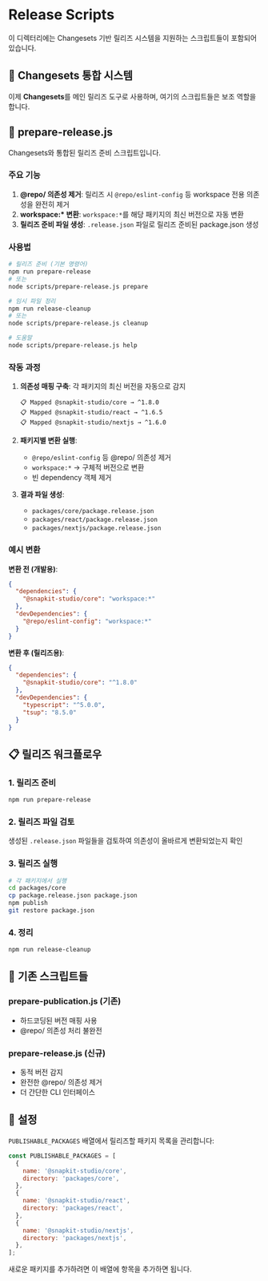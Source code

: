 # Release Scripts

이 디렉터리에는 Changesets 기반 릴리즈 시스템을 지원하는 스크립트들이 포함되어 있습니다.

## 🦋 **Changesets 통합 시스템**

이제 **Changesets**를 메인 릴리즈 도구로 사용하며, 여기의 스크립트들은 보조 역할을 합니다.

## 🚀 prepare-release.js

Changesets와 통합된 릴리즈 준비 스크립트입니다.

### 주요 기능

1. **@repo/ 의존성 제거**: 릴리즈 시 `@repo/eslint-config` 등 workspace 전용 의존성을 완전히 제거
2. **workspace:\* 변환**: `workspace:*`를 해당 패키지의 최신 버전으로 자동 변환
3. **릴리즈 준비 파일 생성**: `.release.json` 파일로 릴리즈 준비된 package.json 생성

### 사용법

```bash
# 릴리즈 준비 (기본 명령어)
npm run prepare-release
# 또는
node scripts/prepare-release.js prepare

# 임시 파일 정리
npm run release-cleanup
# 또는
node scripts/prepare-release.js cleanup

# 도움말
node scripts/prepare-release.js help
```

### 작동 과정

1. **의존성 매핑 구축**: 각 패키지의 최신 버전을 자동으로 감지

   ```
   📋 Mapped @snapkit-studio/core → ^1.8.0
   📋 Mapped @snapkit-studio/react → ^1.6.5
   📋 Mapped @snapkit-studio/nextjs → ^1.6.0
   ```

2. **패키지별 변환 실행**:
   - `@repo/eslint-config` 등 @repo/ 의존성 제거
   - `workspace:*` → 구체적 버전으로 변환
   - 빈 dependency 객체 제거

3. **결과 파일 생성**:
   - `packages/core/package.release.json`
   - `packages/react/package.release.json`
   - `packages/nextjs/package.release.json`

### 예시 변환

**변환 전 (개발용)**:

```json
{
  "dependencies": {
    "@snapkit-studio/core": "workspace:*"
  },
  "devDependencies": {
    "@repo/eslint-config": "workspace:*"
  }
}
```

**변환 후 (릴리즈용)**:

```json
{
  "dependencies": {
    "@snapkit-studio/core": "^1.8.0"
  },
  "devDependencies": {
    "typescript": "^5.0.0",
    "tsup": "8.5.0"
  }
}
```

## 📋 릴리즈 워크플로우

### 1. 릴리즈 준비

```bash
npm run prepare-release
```

### 2. 릴리즈 파일 검토

생성된 `.release.json` 파일들을 검토하여 의존성이 올바르게 변환되었는지 확인

### 3. 릴리즈 실행

```bash
# 각 패키지에서 실행
cd packages/core
cp package.release.json package.json
npm publish
git restore package.json
```

### 4. 정리

```bash
npm run release-cleanup
```

## 🔧 기존 스크립트들

### prepare-publication.js (기존)

- 하드코딩된 버전 매핑 사용
- @repo/ 의존성 처리 불완전

### prepare-release.js (신규)

- 동적 버전 감지
- 완전한 @repo/ 의존성 제거
- 더 간단한 CLI 인터페이스

## 📝 설정

`PUBLISHABLE_PACKAGES` 배열에서 릴리즈할 패키지 목록을 관리합니다:

```javascript
const PUBLISHABLE_PACKAGES = [
  {
    name: '@snapkit-studio/core',
    directory: 'packages/core',
  },
  {
    name: '@snapkit-studio/react',
    directory: 'packages/react',
  },
  {
    name: '@snapkit-studio/nextjs',
    directory: 'packages/nextjs',
  },
];
```

새로운 패키지를 추가하려면 이 배열에 항목을 추가하면 됩니다.
